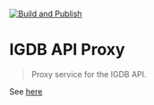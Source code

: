 [![Build and Publish](https://github.com/requ1Re/igdb-api-proxy/actions/workflows/main.yml/badge.svg)](https://github.com/requ1Re/igdb-api-proxy/actions/workflows/main.yml)

# IGDB API Proxy
> Proxy service for the IGDB API.

See [here](https://api-docs.igdb.com/#cors-proxy)
